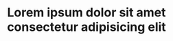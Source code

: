 ---
title: Lorem ipsum dolor sit amet consectetur adipisicing elit
class: another-offer
location: Region, Country
description: Lorem ipsum dolor sit amet, consectetur adipisicing elit. Iure architecto eum exercitationem neque.
price: 999999
price-description: per room per night
url: #
---